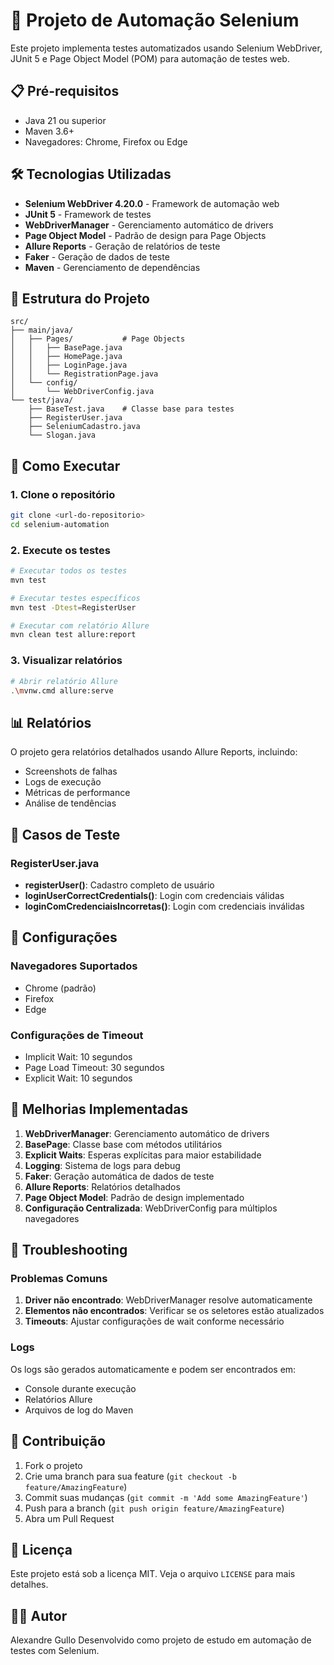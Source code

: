 # 🚀 Projeto de Automação Selenium

Este projeto implementa testes automatizados usando Selenium WebDriver, JUnit 5 e Page Object Model (POM) para automação de testes web.

## 📋 Pré-requisitos

- Java 21 ou superior
- Maven 3.6+
- Navegadores: Chrome, Firefox ou Edge

## 🛠️ Tecnologias Utilizadas

- **Selenium WebDriver 4.20.0** - Framework de automação web
- **JUnit 5** - Framework de testes
- **WebDriverManager** - Gerenciamento automático de drivers
- **Page Object Model** - Padrão de design para Page Objects
- **Allure Reports** - Geração de relatórios de teste
- **Faker** - Geração de dados de teste
- **Maven** - Gerenciamento de dependências

## 📁 Estrutura do Projeto

```
src/
├── main/java/
│   ├── Pages/           # Page Objects
│   │   ├── BasePage.java
│   │   ├── HomePage.java
│   │   ├── LoginPage.java
│   │   └── RegistrationPage.java
│   └── config/
│       └── WebDriverConfig.java
└── test/java/
    ├── BaseTest.java    # Classe base para testes
    ├── RegisterUser.java
    ├── SeleniumCadastro.java
    └── Slogan.java
```

## 🚀 Como Executar

### 1. Clone o repositório
```bash
git clone <url-do-repositorio>
cd selenium-automation
```

### 2. Execute os testes
```bash
# Executar todos os testes
mvn test

# Executar testes específicos
mvn test -Dtest=RegisterUser

# Executar com relatório Allure
mvn clean test allure:report
```

### 3. Visualizar relatórios
```bash
# Abrir relatório Allure
.\mvnw.cmd allure:serve
```

## 📊 Relatórios

O projeto gera relatórios detalhados usando Allure Reports, incluindo:
- Screenshots de falhas
- Logs de execução
- Métricas de performance
- Análise de tendências

## 🧪 Casos de Teste

### RegisterUser.java
- **registerUser()**: Cadastro completo de usuário
- **loginUserCorrectCredentials()**: Login com credenciais válidas
- **loginComCredenciaisIncorretas()**: Login com credenciais inválidas


## 🔧 Configurações

### Navegadores Suportados
- Chrome (padrão)
- Firefox
- Edge

### Configurações de Timeout
- Implicit Wait: 10 segundos
- Page Load Timeout: 30 segundos
- Explicit Wait: 10 segundos

## 📝 Melhorias Implementadas

1. **WebDriverManager**: Gerenciamento automático de drivers
2. **BasePage**: Classe base com métodos utilitários
3. **Explicit Waits**: Esperas explícitas para maior estabilidade
4. **Logging**: Sistema de logs para debug
5. **Faker**: Geração automática de dados de teste
6. **Allure Reports**: Relatórios detalhados
7. **Page Object Model**: Padrão de design implementado
8. **Configuração Centralizada**: WebDriverConfig para múltiplos navegadores

## 🐛 Troubleshooting

### Problemas Comuns

1. **Driver não encontrado**: WebDriverManager resolve automaticamente
2. **Elementos não encontrados**: Verificar se os seletores estão atualizados
3. **Timeouts**: Ajustar configurações de wait conforme necessário

### Logs
Os logs são gerados automaticamente e podem ser encontrados em:
- Console durante execução
- Relatórios Allure
- Arquivos de log do Maven

## 🤝 Contribuição

1. Fork o projeto
2. Crie uma branch para sua feature (`git checkout -b feature/AmazingFeature`)
3. Commit suas mudanças (`git commit -m 'Add some AmazingFeature'`)
4. Push para a branch (`git push origin feature/AmazingFeature`)
5. Abra um Pull Request

## 📄 Licença

Este projeto está sob a licença MIT. Veja o arquivo `LICENSE` para mais detalhes.

## 👨‍💻 Autor
Alexandre Gullo 
Desenvolvido como projeto de estudo em automação de testes com Selenium.
